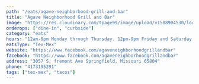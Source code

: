 ```yaml
---
path: "/eats/agave-neighborhood-grill-and-bar"
title: "Agave Neighborhood Grill and Bar"
image: "https://res.cloudinary.com/tpage99/image/upload/v1588904530/local417eats/agave-tex-mex.jpg"
orderops: ["dine-in", "curbside"]
category: "eats"
hours: "12am-8pm Monday through Thursday. 12pm-9pm Friday and Saturday. 11am-3pm Sunday"
eatsType: "Tex-Mex"
website: "https://www.facebook.com/agaveneighborhoodgrillandbar"
facebook: "https://www.facebook.com/agaveneighborhoodgrillandbar"
address: "3057 S. fremont Ave Springfield, Missouri 65804"
phone: "4173195291"
tags: ["tex-mex", "tacos"]
---
```


